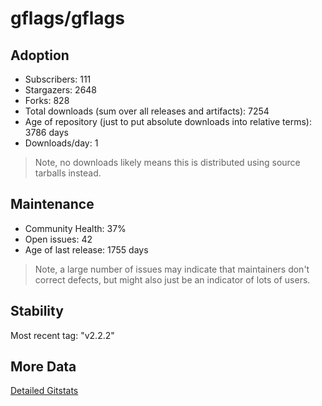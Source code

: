 # gflags/gflags

## Adoption

- Subscribers: 111
- Stargazers: 2648
- Forks: 828
- Total downloads (sum over all releases and artifacts): 7254
- Age of repository (just to put absolute downloads into relative terms): 3786 days
- Downloads/day: 1

> Note, no downloads likely means this is distributed using source tarballs instead.

## Maintenance

- Community Health: 37%
- Open issues: 42
- Age of last release: 1755 days

> Note, a large number of issues may indicate that maintainers don't correct defects, but might also
> just be an indicator of lots of users.

## Stability

Most recent tag: "v2.2.2"

## More Data

[Detailed Gitstats](/bazel-catalog/gitstats/gflags/gflags)

